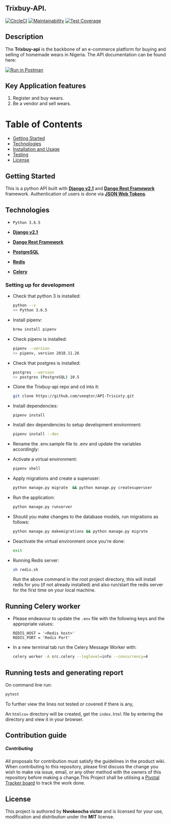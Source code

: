 ## Trixbuy-API.


[![CircleCI](https://circleci.com/gh/veeqtor/API-Trisixty.svg?style=svg&circle-token=e5afacb0ac6b14d6ede2965d7c8178e5e461ae63)](https://circleci.com/gh/veeqtor/API-Trisixty)
[![Maintainability](https://api.codeclimate.com/v1/badges/2c9b86cef0bbe52ddc5d/maintainability)](https://codeclimate.com/github/veeqtor/API-Trisixty/maintainability)
[![Test Coverage](https://api.codeclimate.com/v1/badges/2c9b86cef0bbe52ddc5d/test_coverage)](https://codeclimate.com/github/veeqtor/API-Trisixty/test_coverage)


## Description

The **Trixbuy-api** is the backbone of an e-commerce platform for buying and selling of homemade wears in Nigeria.
The API documentation can be found here: 

[![Run in Postman](https://run.pstmn.io/button.svg)](https://app.getpostman.com/run-collection/ec2e3eb971309499cf94)


## Key Application features

1. Register and buy wears.
2. Be a vendor and sell wears.


# Table of Contents

- [Getting Started](#getting-started)
- [Technologies](#technologies)
- [Installation and Usage](#Setting-up-for-development)
- [Testing](#Running-tests-and-generating-report)
- [License](#license)

## Getting Started

This is a python API built with [**Django v2.1**](https://docs.djangoproject.com) and [**Dango Rest Framework**](https://www.django-rest-framework.org) framework. Authentication of users is done via [**JSON Web Tokens**](https://jwt.io/).

## Technologies

- `Python 3.6.5`

- [**Django v2.1**](https://docs.djangoproject.com)

- [**Dango Rest Framework**](https://www.django-rest-framework.org) 

- [**PostgreSQL**](https://www.postgresql.org/)

- [**Redis**](https://redis.io/)

- [**Celery**](http://docs.celeryproject.org)


### Setting up for development

-   Check that python 3 is installed:

    ```bash
    python --v
    >> Python 3.6.5
    ```


-   Install pipenv:

    ```bash
    brew install pipenv
    ```

-   Check pipenv is installed:
    ```bash
    pipenv --version
    >> pipenv, version 2018.11.26
    ```
-   Check that postgres is installed:

    ```bash
    postgres --version
    >> postgres (PostgreSQL) 10.5
    ```

-   Clone the Trixbuy-api repo and cd into it:

    ```bash
    git clone https://github.com/veeqtor/API-Trisixty.git
    ```

-   Install dependencies:

    ```
    pipenv install
    ```

-   Install dev dependencies to setup development environment:

    ```bash
    pipenv install --dev
    ```

-   Rename the .env.sample file to .env and update the variables accordingly:

-   Activate a virtual environment:

    ```bash
    pipenv shell
    ```

-   Apply migrations and create a superuser:

    ```bash
    python manage.py migrate  && python manage.py createsuperuser
    ```

-   Run the application:

    ```bash
    python manage.py runserver
    ```


-   Should you make changes to the database models, run migrations as follows:

    ```bash
    python manage.py makemigrations && python manage.py migrate
    ```


-   Deactivate the virtual environment once you're done:
    ```bash
    exit
    ```
    
-   Running Redis server:
    ```bash 
    sh redis.sh
    ```  
    Run the above command in the root project directory, this will install redis for you (if not already installed) and also run/start the redis server for the first time on your local machine.
  

##  Running Celery worker

  - Please endeavour to update the `.env` file with the following keys and the appropriate values:
       ```
      REDIS_HOST = '<Redis host>'
      REDIS_PORT = 'Redis Port'
      ```
  
   - In a new terminal tab run the Celery Message Worker with:
   
        ```bash
        celery worker -A src.celery --loglevel=info --concurrency=4
        ```

##  Running tests and generating report

   On command line run: 
   
   ```bash
   pytest
   ```

   To further view the lines not tested or covered if there is any, 

   An `htmlcov` directory will be created, get the `index.html` file by entering the directory and view it in your browser.


## Contribution guide

##### Contributing

All proposals for contribution must satisfy the guidelines in the product wiki.
When contributing to this repository, please first discuss the change you wish to make via issue, email, or any other method with the owners of this repository before making a change.This Project shall be utilising a [Pivotal Tracker board](https://www.pivotaltracker.com/n/projects/2227314) to track the work done.

## License

This project is authored by **Nwokeocha victor** and is licensed for your use, modification and distribution under the **MIT** license.
